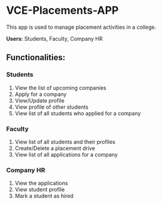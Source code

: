 # VCE-Placements-APP
This app is used to manage placement activities in a college. 

**Users:** Students, Faculty, Company HR

## Functionalities:
### Students
1. View the list of upcoming companies
2. Apply for a company
3. View/Update profile
4. View profile of other students
5. View list of all students who applied for a company 
### Faculty
1. View list of all students and their profiles
2. Create/Delete a placement drive
3. View list of all applications for a company
### Company HR
1. View the applications
2. View student profile
3. Mark a student as hired
